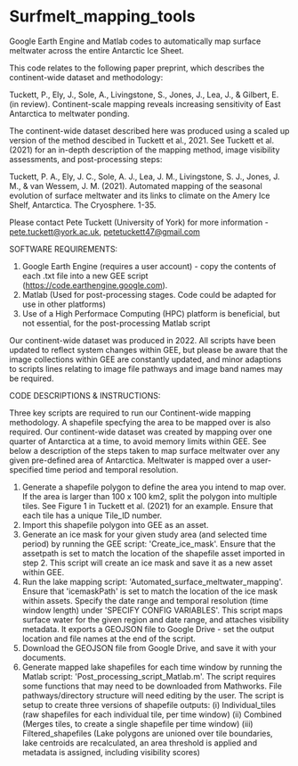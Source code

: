 # Surfmelt_mapping_tools
Google Earth Engine and Matlab codes to automatically map surface meltwater across the entire Antarctic Ice Sheet.

This code relates to the following paper preprint, which describes the continent-wide dataset and methodology:

Tuckett, P., Ely, J., Sole, A., Livingstone, S., Jones, J., Lea, J., & Gilbert, E. (in review). 
Continent-scale mapping reveals increasing sensitivity of East Antarctica to meltwater ponding.

The continent-wide dataset described here was produced using a scaled up version of the method descibed in Tuckett et al., 2021.
See Tuckett et al. (2021) for an in-depth description of the mapping method, image visibility assessments, and post-processing steps:

Tuckett, P. A., Ely, J. C., Sole, A. J., Lea, J. M., Livingstone, S. J., Jones, J. M., & van Wessem, J. M. (2021). 
Automated mapping of the seasonal evolution of surface meltwater and its links to climate on the Amery Ice Shelf, Antarctica. The Cryosphere. 1-35.

Please contact Pete Tuckett (University of York) for more information - pete.tuckett@york.ac.uk, petetuckett47@gmail.com


SOFTWARE REQUIREMENTS:

1) Google Earth Engine (requires a user account) - copy the contents of each .txt file into a new GEE script (https://code.earthengine.google.com).
2) Matlab (Used for post-processing stages. Code could be adapted for use in other platforms)
3) Use of a High Performace Computing (HPC) platform is beneficial, but not essential, for the post-processing Matlab script

Our continent-wide dataset was produced in 2022. All scripts have been updated to reflect system changes within GEE, but please be aware that the image collections
within GEE are constantly updated, and minor adaptions to scripts lines relating to image file pathways and image band names may be required.


CODE DESCRIPTIONS & INSTRUCTIONS:

Three key scripts are required to run our Continent-wide mapping methodology. A shapefile specfying the area to be mapped over is also required. Our continent-wide
dataset was created by mapping over one quarter of Antarctica at a time, to avoid memory limits within GEE. See below a description of the steps taken to map surface meltwater
over any given pre-defined area of Antarctica. Meltwater is mapped over a user-specified time period and temporal resolution.

1) Generate a shapefile polygon to define the area you intend to map over. If the area is larger than 100 x 100 km2, split the polygon into multiple tiles. See Figure 1 in
Tuckett et al. (2021) for an example. Ensure that each tile has a unique Tile_ID number.
2) Import this shapefile polygon into GEE as an asset.
3) Generate an ice mask for your given study area (and selected time period) by running the GEE script: 'Create_ice_mask'. Ensure that the assetpath is set to match the location of the shapefile asset
imported in step 2. This script will create an ice mask and save it as a new asset within GEE.
4) Run the lake mapping script: 'Automated_surface_meltwater_mapping'. Ensure that 'icemaskPath' is set to match the location of the ice mask within assets. Specify the date range
and temporal resolution (time window length) under 'SPECIFY CONFIG VARIABLES'. This script maps surface water for the given region and date range, and attaches visibility metadata.
It exports a GEOJSON file to Google Drive - set the output location and file names at the end of the script.
5) Download the GEOJSON file from Google Drive, and save it with your documents.
6) Generate mapped lake shapefiles for each time window by running the Matlab script: 'Post_processing_script_Matlab.m'. The script requires some functions that may need to be downloaded 
from Mathworks. File pathways/directory structure will need editing by the user. The script is setup to create three versions of shapefile outputs:
(i) Individual_tiles (raw shapefiles for each individual tile, per time window)
(ii) Combined (Merges tiles, to create a single shapefile per time window)
(iii) Filtered_shapefiles (Lake polygons are unioned over tile boundaries, lake centroids are recalculated, an area threshold is applied and metadata is assigned, including visibility scores)


